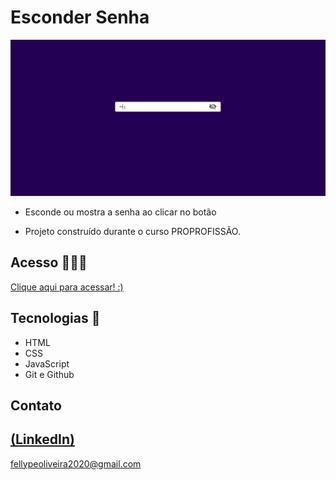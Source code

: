 # Esconder Senha

 ![preview](./.github/preview.gif)
 
 - Esconde ou mostra a senha ao clicar no botão

 - Projeto construído durante o curso PROPROFISSÃO.

## Acesso 👨🏻‍💻
 [Clique aqui para acessar! :)]()

## Tecnologias 👾
- HTML
- CSS
- JavaScript
- Git e Github

## Contato
[(LinkedIn)](https://www.linkedin.com/in/fellype-oliveira-920699230/)
-----
fellypeoliveira2020@gmail.com